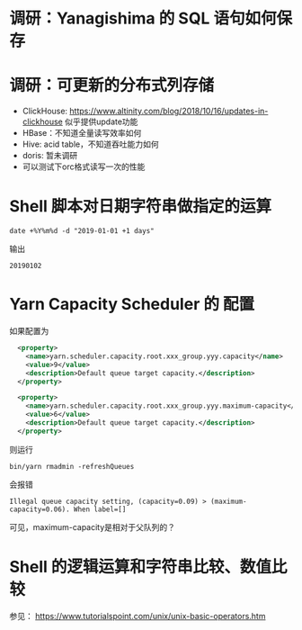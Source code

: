 # 调研：Yanagishima 的 SQL 语句如何保存

# 调研：可更新的分布式列存储
* ClickHouse: https://www.altinity.com/blog/2018/10/16/updates-in-clickhouse 似乎提供update功能
* HBase：不知道全量读写效率如何
* Hive: acid table，不知道吞吐能力如何
* doris: 暂未调研
* 可以测试下orc格式读写一次的性能

# Shell 脚本对日期字符串做指定的运算
```shell
date +%Y%m%d -d "2019-01-01 +1 days"
```
输出
```shell
20190102
```

# Yarn Capacity Scheduler 的 配置
如果配置为
```xml
  <property>
    <name>yarn.scheduler.capacity.root.xxx_group.yyy.capacity</name>
    <value>9</value>
    <description>Default queue target capacity.</description>
  </property>

  <property>
    <name>yarn.scheduler.capacity.root.xxx_group.yyy.maximum-capacity</name>
    <value>6</value>
    <description>Default queue target capacity.</description>
  </property>
```
则运行
```shell
bin/yarn rmadmin -refreshQueues
```
会报错  
```text
Illegal queue capacity setting, (capacity=0.09) > (maximum-capacity=0.06). When label=[]
```
可见，maximum-capacity是相对于父队列的？

# Shell 的逻辑运算和字符串比较、数值比较
参见： https://www.tutorialspoint.com/unix/unix-basic-operators.htm
